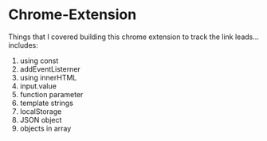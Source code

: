 # Chrome-Extension

Things that I covered building this chrome extension to track the link leads... includes:

1. using const
2. addEventListerner
3. using innerHTML
4. input.value
5. function parameter
6. template strings
7. localStorage
8. JSON object
9. objects in array
